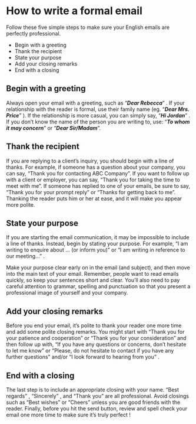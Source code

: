 # How to write a formal email

Follow these five simple steps to make sure your English emails are perfectly
professional.

- Begin with a greeting
- Thank the recipient
- State your purpose
- Add your closing remarks
- End with a closing

## Begin with a greeting

Always open your email with a greeting, such as “**_Dear Rebecca_**” . If your relationship with the reader is formal, use their family name (eg. “**_Dear Mrs. Price_**” ). If the relationship is more casual, you can simply say, “**_Hi Jordan_**” . If you don’t know the name of the person you are writing to, use: “**_To whom it may concern_**” or “**_Dear Sir/Madam_**”.

## Thank the recipient

If you are replying to a client’s inquiry, you should begin with a line of thanks. For example, if someone has a question about your company, you can say, “Thank you for contacting ABC Company”. If you want to follow up with a client or employer, you can say, “Thank you for taking the time to meet with me”. If someone has replied to one of your emails, be sure to say, “Thank you for your prompt reply” or “Thanks for getting back to me”. Thanking the reader puts him or her at ease, and it will make you appear more polite.

## State your purpose

If you are starting the email communication, it may be impossible to include a line of thanks. Instead, begin by stating your purpose. For example, “I am writing to enquire about … (or inform you)” or “I am writing in reference to our meeting…” .

Make your purpose clear early on in the email (and subject), and then move into the main text of your email. Remember, people want to read emails quickly, so keep your sentences short and clear. You’ll also need to pay careful attention to grammar, spelling and punctuation so that you present a professional image of yourself and your company.

## Add your closing remarks

Before you end your email, it’s polite to thank your reader one more time and add some polite closing remarks. You might start with “Thank you for your patience and cooperation” or “Thank you for your consideration” and then follow up with, “If you have any questions or concerns, don’t hesitate to let me know” or “Please, do not hesitate to contact if you have any further questions” and/or “I look forward to hearing from you” .

## End with a closing

The last step is to include an appropriate closing with your name. “Best regards” , “Sincerely” , and “Thank you” are all professional. Avoid closings such as “Best wishes” or “Cheers” unless you are good friends with the reader. Finally, before you hit the send button, review and spell check your email one more time to make sure it’s truly perfect !

